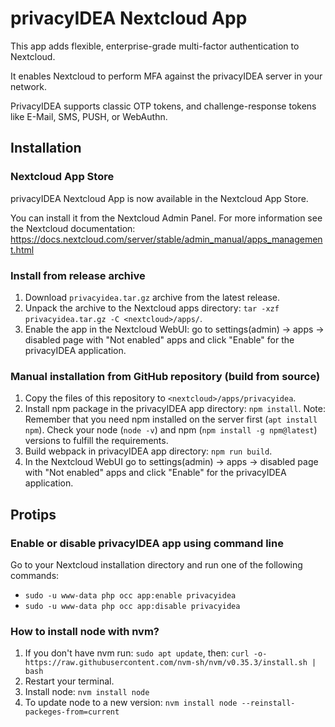 # privacyIDEA Nextcloud App
This app adds flexible, enterprise-grade multi-factor authentication to Nextcloud.

It enables Nextcloud to perform MFA against the privacyIDEA server in your network.

PrivacyIDEA supports classic OTP tokens, and challenge-response tokens like E-Mail, SMS, PUSH, or WebAuthn.

## Installation
### Nextcloud App Store
privacyIDEA Nextcloud App is now available in the Nextcloud App Store.

You can install it from the Nextcloud Admin Panel.
For more information see the Nextcloud documentation: https://docs.nextcloud.com/server/stable/admin_manual/apps_management.html

### Install from release archive
1. Download `privacyidea.tar.gz` archive from the latest release.
2. Unpack the archive to the Nextcloud apps directory: ``tar -xzf privacyidea.tar.gz -C <nextcloud>/apps/``.
3. Enable the app in the Nextcloud WebUI: go to settings(admin) -> apps -> disabled page with "Not enabled" apps and click "Enable" for the privacyIDEA application.

### Manual installation from GitHub repository (build from source)
1. Copy the files of this repository to ``<nextcloud>/apps/privacyidea``.
2. Install npm package in the privacyIDEA app directory: ``npm install``. Note: Remember that you need npm installed on the server first (``apt install npm``). Check your node (``node -v``) and npm (``npm install -g npm@latest``) versions to fulfill the requirements.
3. Build webpack in privacyIDEA app directory: ``npm run build``.
4. In the Nextcloud WebUI go to settings(admin) -> apps -> disabled page with "Not enabled" apps and click "Enable" for the privacyIDEA application.

## Protips
### Enable or disable privacyIDEA app using command line
Go to your Nextcloud installation directory and run one of the following commands:
- ``sudo -u www-data php occ app:enable privacyidea``
- ``sudo -u www-data php occ app:disable privacyidea``

### How to install node with nvm?
1. If you don't have nvm run: ``sudo apt update``, then: ``curl -o- https://raw.githubusercontent.com/nvm-sh/nvm/v0.35.3/install.sh | bash``
2. Restart your terminal.
3. Install node: ``nvm install node``
4. To update node to a new version: ``nvm install node --reinstall-packeges-from=current``